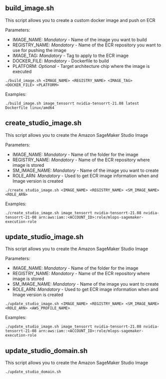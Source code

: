 ## build_image.sh

This script allows you to create a custom docker image and push on ECR

Parameters:
* IMAGE_NAME: *Mandatory* - Name of the image you want to build
* REGISTRY_NAME: *Mandatory* - Name of the ECR repository you want to use for pushing the image
* IMAGE_TAG: *Mandatory* - Tag to apply to the ECR image
* DOCKER_FILE: *Mandatory* - Dockerfile to build
* PLATFORM: *Optional* - Target architecture chip where the image is executed
```
./build_image.sh <IMAGE_NAME> <REGISTRY_NAME> <IMAGE_TAG> <DOCKER_FILE> <PLATFORM>
```

Examples:

```
./build_image.sh image_tensorrt nvidia-tensorrt-21.08 latest Dockerfile linux/amd64
```

## create_studio_image.sh

This script allows you to create the Amazon SageMaker Studio Image

Parameters:
* IMAGE_NAME: *Mandatory* - Name of the folder for the image
* REGISTRY_NAME: *Mandatory* - Name of the ECR repository where image is stored
* SM_IMAGE_NAME: *Mandatory* - Name of the image you want to create
* ROLE_ARN: *Mandatory* - Used to get ECR image information when and Image version is created

```
./create_studio_image.sh <IMAGE_NAME> <REGISTRY_NAME> <SM_IMAGE_NAME> <ROLE_ARN>
```

Examples:

```
./create_studio_image.sh image_tensorrt nvidia-tensorrt-21.08 nvidia-tensorrt-21-08 arn:aws:iam::<ACCOUNT_ID>:role/mlops-sagemaker-execution-role
```

## update_studio_image.sh

This script allows you to create the Amazon SageMaker Studio Image

Parameters:
* IMAGE_NAME: *Mandatory* - Name of the folder for the image
* REGISTRY_NAME: *Mandatory* - Name of the ECR repository where image is stored
* SM_IMAGE_NAME: *Mandatory* - Name of the image you want to create
* ROLE_ARN: *Mandatory* - Used to get ECR image information when and Image version is created

```
./update_studio_image.sh <IMAGE_NAME> <REGISTRY_NAME> <SM_IMAGE_NAME> <ROLE_ARN> <AWS_PROFILE_NAME>
```

Examples:

```
./update_studio_image.sh image_tensorrt nvidia-tensorrt-21.08 nvidia-tensorrt-21-08 arn:aws:iam::<ACCOUNT_ID>:role/mlops-sagemaker-execution-role
```

## update_studio_domain.sh

This script allows you to create the Amazon SageMaker Studio Image

```
./update_studio_domain.sh
```